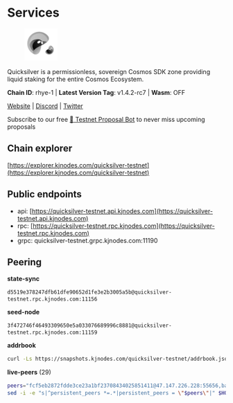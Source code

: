 # Services

<figure><img src="https://raw.githubusercontent.com/kj89/cosmos-images/main/logos/quicksilver.png" alt=""><figcaption></figcaption></figure>

Quicksilver is a permissionless, sovereign Cosmos SDK zone providing liquid staking for the entire Cosmos Ecosystem.

**Chain ID**: rhye-1 | **Latest Version Tag**: v1.4.2-rc7 | **Wasm**: OFF

[Website](https://quicksilver.zone) | [Discord](https://discord.gg/quicksilverprotocol) | [Twitter](https://twitter.com/quicksilverzone)



Subscribe to our free [🤖 Testnet Proposal Bot](https://t.me/kjnodes_testnet_proposal_bot) to never miss upcoming proposals


## Chain explorer
[https://explorer.kjnodes.com/quicksilver-testnet](https://explorer.kjnodes.com/quicksilver-testnet)

## Public endpoints

* api: [https://quicksilver-testnet.api.kjnodes.com](https://quicksilver-testnet.api.kjnodes.com)
* rpc: [https://quicksilver-testnet.rpc.kjnodes.com](https://quicksilver-testnet.rpc.kjnodes.com)
* grpc: quicksilver-testnet.grpc.kjnodes.com:11190

## Peering

**state-sync**

```text
d5519e378247dfb61dfe90652d1fe3e2b3005a5b@quicksilver-testnet.rpc.kjnodes.com:11156
```

**seed-node**

```text
3f472746f46493309650e5a033076689996c8881@quicksilver-testnet.rpc.kjnodes.com:11159
```

**addrbook**
```bash
curl -Ls https://snapshots.kjnodes.com/quicksilver-testnet/addrbook.json > $HOME/.quicksilverd/config/addrbook.json
```

**live-peers** (29)
```bash
peers="fcf5eb2872fdde3ce23a1bf23708434025851411@47.147.226.228:55656,baa0e310137406a4071718c8028b802ce9475f9a@46.4.121.72:11156,d3e80f977fe2ed85029c656e596dbb70b3bd7fee@65.109.95.178:37656,a37474c1f254cd4b16d924327a755c914e8e7d86@65.109.30.53:26656,d5519e378247dfb61dfe90652d1fe3e2b3005a5b@65.109.68.190:11156,e6bf55bc9f08958b7518bea455423375db78d1ef@65.108.13.176:26656,5c2a752c9b1952dbed075c56c600c3a79b58c395@95.214.55.232:27026,8b486ec6ee6167985f6eed69817f2a04bd70bba9@65.109.61.113:22217,c02431ff1a4fe66dca2d3c8ccbbd51b9977d8c54@88.208.57.200:11156,e6bf4eca6a11035c06be529cb8c3758c2c00908f@213.170.135.20:26656,c152888de058c1ca92e43913b502b137b8c17c26@195.201.243.40:26636,5a3c424c19d9ab694190a7805a2b1a146460d752@65.108.2.27:26656,2a577a2f1a3c9e6fdcf19659af4ecc48f4525274@135.181.215.115:26776,7142a4a19a87408ea6bcaf8bc2fd0265a5ccc7ad@162.55.245.219:11156,6d3319970389d88f5deee9720a44fb95cad01ea2@185.144.99.96:26656,cc18d980216d658b76112fefd49cf2bf03d2d1cb@65.109.58.237:36589,ba65c74ac5f3c56b450348dea59b4d815220aeca@142.132.151.99:15651,3e484a1e5b0e019f1c227fb1481016161825c395@213.239.215.165:11156,7283ce0d1cf4fd83fe826866a90b244d943fc434@38.242.248.195:11156,4abe3e468eeb3a957d34efec57b01a4add92904e@185.16.39.51:26656,5e83e140ae6a480ec8ac714fb71e0b509227cb9a@185.144.99.18:26656,78283975c2bee9b95bbf9408cc974cbab7bfe8ef@65.108.231.124:37656,676272662f2bba070a820aacc7ab7cec446526be@65.109.80.176:20656,7fe3007cba4de49584cbdad9489ffecfc9651c57@65.108.79.246:26673,8e14e58b054248a04be96e4a40d6359e93b636ac@65.108.65.94:26656,e0f0703e9ce343c46e0ec01b19216715e817b358@65.109.85.170:26656,60509a87fc6c97a013de3cdeadf5fd3eab22f896@65.109.23.114:11156,debb2e9f8892606629c5a6d63a8562879868e261@65.108.99.224:56656,b2daeea17e173128d92faa96d3f52266b002be58@167.235.245.191:26656"
sed -i -e "s|^persistent_peers *=.*|persistent_peers = \"$peers\"|" $HOME/.quicksilverd/config/config.toml
```
